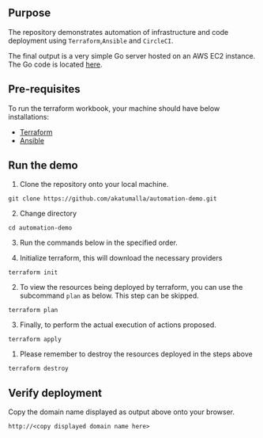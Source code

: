 ## Purpose
The repository demonstrates automation of infrastructure and code deployment using ```Terraform```,```Ansible``` and ```CircleCI```.

The final output is a very simple Go server hosted on an AWS EC2 instance. The Go code is located [here](https://github.com/akatumalla/go-simple-server).

## Pre-requisites

To run the terraform workbook, your machine should have below installations:

* [Terraform](https://learn.hashicorp.com/tutorials/terraform/install-cli) 
* [Ansible](https://docs.ansible.com/ansible/latest/installation_guide/intro_installation.html#installing-and-upgrading-ansible-with-pip)


## Run the demo
1. Clone the repository onto your local machine.
```shell
git clone https://github.com/akatumalla/automation-demo.git
```

2. Change directory
```shell
cd automation-demo
```

3. Run the commands below in the specified order.

  1. Initialize terraform, this will download the necessary providers
  ```shell
  terraform init
  ```
  2. To view the resources being deployed by terraform, you can use the subcommand ```plan``` as below. This step can be skipped. 
  ```shell
  terraform plan
  ```
  3. Finally, to perform the actual execution of actions proposed.
  ```shell
  terraform apply
  ```

1. Please remember to destroy the resources deployed in the steps above

```shell
terraform destroy
```

## Verify deployment

Copy the domain name displayed as output above onto your browser.

```shell
http://<copy displayed domain name here>
```
